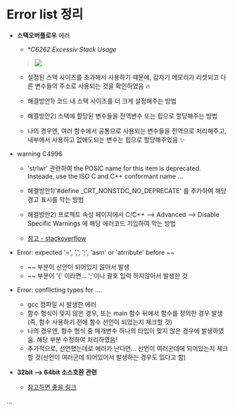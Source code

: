 # Error list 정리


+ **스택오버플로우** 에러

   + **C6262 Excessiv Stack Usage*
    
   > <img src="https://user-images.githubusercontent.com/72974863/155907203-cdadd9e4-1372-4b55-9a95-967083400d01.png">    
      
   + 설정된 스택 사이즈를 초과해서 사용하기 때문에, 갑자기 메모리가 리셋되고 다른 변수들의 주소로 사용되는 것을 확인하였음 🔥
      
   + 해결방안1) 코드 내 스택 사이즈를 더 크게 설정해주는 방법
      
   + 해결방안2) 스택에 할당된 변수들을 전역변수 또는 힙으로 할당해주는 방법
   + 나의 경우엔, 여러 함수에서 공통으로 사용되는 변수들을 전역으로 처리해주고, 내부에서 사용하고 없애도되는 변수는 힙으로 할당해주었음 ✨
    
+ warning C4996  
   + 'strlwr' 관련하여 the POSIC name for this item is deprecated. Insteade, use the ISO C and C++ conformant name ...
   + 해결방안1)'#define _CRT_NONSTDC_NO_DEPRECATE' 를 추가하여 해당 경고 표시를 막는 방법   

   + 해결방안2) 프로젝트 속성 페이지에서 C/C++ --> Advanced --> Disable Specific Warnings 에 해당 에러코드 기입하여 막는 방법
   + [참고 - stackoverflow](https://stackoverflow.com/questions/46916437/itoa-the-posix-name-for-this-item-is-deprecated)

+ Error: expected '=', ',', ';', 'asm' or 'atrribute' before ~~
   + ~~ 부분이 선언이 되어있지 않아서 발생
   + ~~ 부분이 '{' 이라면... ';'이나 괄호 입력 하지않아서 발생한 것   


+ Error: conflicting types for ....
   + gcc 컴파일 시 발생한 에러     
   + 함수 형식이 맞지 않은 경우, 또는 main 함수 뒤에서 함수를 정의한 경우 발생(즉, 함수 사용하기 전에 함수 선언이 되었는지 체크할 것)   
   + 나의 경우엔, 함수 형식 중 매개변수 하나의 타입이 맞지 않은 경우에 발생하였음. 해당 부분 수정하여 처리하였음!
   + 추가적으로, 선언했는데로 에러가 난다면... 선언이 여러군데에 되어있는지 체크할 것(선언이 여러군데 되어있어서 발생하는 경우도 있다고 함)   


+ **32bit --> 64bit 소스호환 관련**

   + [참고하면 좋을 링크](https://wiki.kldp.org/wiki.php/32bitCodeTo64bit)   


...

